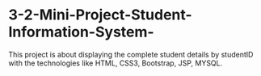 # 3-2-Mini-Project-Student-Information-System-
This project is about  displaying the complete student details by studentID with the technologies like HTML, CSS3, Bootstrap, 
JSP, MYSQL.

